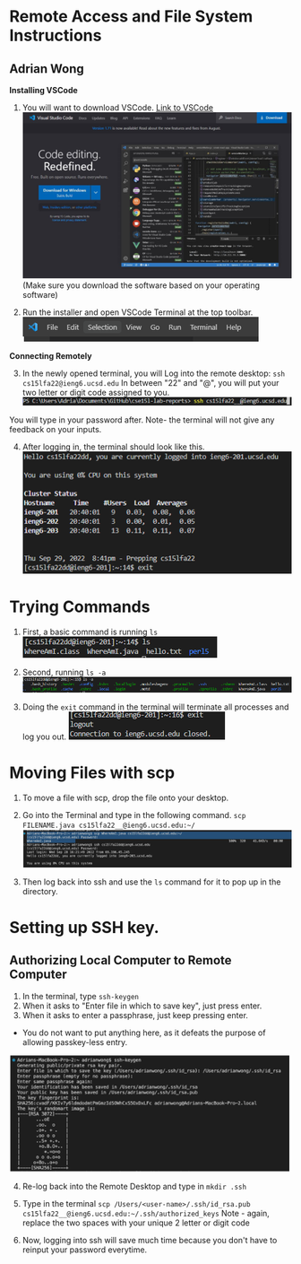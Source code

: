 # Remote Access and File System Instructions
## Adrian Wong

**Installing VSCode**

1. You will want to download VSCode.
[Link to VSCode](https://code.visualstudio.com/)
![Image](https://github.com/adrianwongg1/cse15l-lab-reports/blob/main/CSE15L%20pictures/VSCode%20Website.png)
(Make sure you download the software based on your operating software)

2. Run the installer and open VSCode Terminal at the top toolbar.
![Image](https://github.com/adrianwongg1/cse15l-lab-reports/blob/main/CSE15L%20pictures/Terminal.PNG)

**Connecting Remotely**

3. In the newly opened terminal, you will Log into the remote desktop:
`ssh cs15lfa22@ieng6.ucsd.edu`
In between "22" and "@", you will put your two letter or digit code assigned to you.
![Image](https://github.com/adrianwongg1/cse15l-lab-reports/blob/main/CSE15L%20pictures/ssh.PNG)

You will type in your password after.
Note- the terminal will not give any feedback on your inputs.

4. After logging in, the terminal should look like this.
![Image](https://github.com/adrianwongg1/cse15l-lab-reports/blob/main/CSE15L%20pictures/sshLogin.PNG)


# Trying Commands

1. First, a basic command is running `ls`
![Image](https://github.com/adrianwongg1/cse15l-lab-reports/blob/main/CSE15L%20pictures/ls.png)

2. Second, running `ls -a`
![Image](https://github.com/adrianwongg1/cse15l-lab-reports/blob/main/CSE15L%20pictures/ls-a.PNG)

3. Doing the `exit` command in the terminal will terminate all processes and log you out.
![Image](https://github.com/adrianwongg1/cse15l-lab-reports/blob/main/CSE15L%20pictures/exit.png)

# Moving Files with scp

1. To move a file with scp, drop the file onto your desktop.

2. Go into the Terminal and type in the following command.
`scp FILENAME.java cs15lfa22__@ieng6.ucsd.edu:~/`
![Image](https://github.com/adrianwongg1/cse15l-lab-reports/blob/main/CSE15L%20pictures/scp.PNG)

3. Then log back into ssh and use the `ls` command for it to pop up in the directory.

# Setting up SSH key.
## Authorizing Local Computer to Remote Computer

1. In the terminal, type `ssh-keygen`
2. When it asks to "Enter file in which to save key", just press enter.
3. When it asks to enter a passphrase, just keep pressing enter.
- You do not want to put anything here, as it defeats the purpose of allowing passkey-less entry.

![Image](https://github.com/adrianwongg1/cse15l-lab-reports/blob/main/CSE15L%20pictures/sshKeygen.png)

4. Re-log back into the Remote Desktop and type in `mkdir .ssh`
5. Type in the terminal `scp /Users/<user-name>/.ssh/id_rsa.pub cs15lfa22__@ieng6.ucsd.edu:~/.ssh/authorized_keys`
Note - again, replace the two spaces with your unique 2 letter or digit code

6. Now, logging into ssh will save much time because you don't have to reinput your password everytime.

